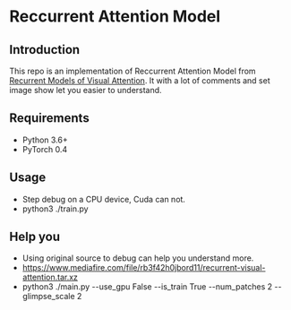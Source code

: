 # Reccurrent Attention Model

## Introduction
This repo is an implementation of Reccurrent Attention Model from [Recurrent Models of Visual Attention](http://papers.nips.cc/paper/5542-recurrent-models-of-visual-attention.pdf). It with a lot of comments and set image show let you easier to understand.

## Requirements

- Python 3.6+
- PyTorch 0.4

## Usage

- Step debug on a CPU device, Cuda can not.
- python3 ./train.py

## Help you

- Using original source to debug can help you understand more.
- https://www.mediafire.com/file/rb3f42h0jbord11/recurrent-visual-attention.tar.xz
- python3 ./main.py --use_gpu False --is_train True --num_patches 2 --glimpse_scale 2
